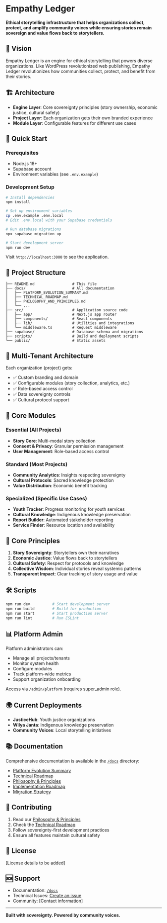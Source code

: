 # Empathy Ledger

**Ethical storytelling infrastructure that helps organizations collect, protect, and amplify community voices while ensuring stories remain sovereign and value flows back to storytellers.**

## 🌟 Vision

Empathy Ledger is an engine for ethical storytelling that powers diverse organizations. Like WordPress revolutionized web publishing, Empathy Ledger revolutionizes how communities collect, protect, and benefit from their stories.

## 🏗️ Architecture

- **Engine Layer**: Core sovereignty principles (story ownership, economic justice, cultural safety)
- **Project Layer**: Each organization gets their own branded experience
- **Module Layer**: Configurable features for different use cases

## 🚀 Quick Start

### Prerequisites

- Node.js 18+
- Supabase account
- Environment variables (see `.env.example`)

### Development Setup

```bash
# Install dependencies
npm install

# Set up environment variables
cp .env.example .env.local
# Edit .env.local with your Supabase credentials

# Run database migrations
npx supabase migration up

# Start development server
npm run dev
```

Visit `http://localhost:3000` to see the application.

## 📁 Project Structure

```
├── README.md                 # This file
├── docs/                     # All documentation
│   ├── PLATFORM_EVOLUTION_SUMMARY.md
│   ├── TECHNICAL_ROADMAP.md
│   ├── PHILOSOPHY_AND_PRINCIPLES.md
│   └── ...
├── src/                      # Application source code
│   ├── app/                  # Next.js app router
│   ├── components/           # React components
│   ├── lib/                  # Utilities and integrations
│   └── middleware.ts         # Request middleware
├── supabase/                 # Database schema and migrations
├── scripts/                  # Build and deployment scripts
└── public/                   # Static assets
```

## 🏢 Multi-Tenant Architecture

Each organization (project) gets:

- ✅ Custom branding and domain
- ✅ Configurable modules (story collection, analytics, etc.)
- ✅ Role-based access control
- ✅ Data sovereignty controls
- ✅ Cultural protocol support

## 🧩 Core Modules

### Essential (All Projects)

- **Story Core**: Multi-modal story collection
- **Consent & Privacy**: Granular permission management
- **User Management**: Role-based access control

### Standard (Most Projects)

- **Community Analytics**: Insights respecting sovereignty
- **Cultural Protocols**: Sacred knowledge protection
- **Value Distribution**: Economic benefit tracking

### Specialized (Specific Use Cases)

- **Youth Tracker**: Progress monitoring for youth services
- **Cultural Knowledge**: Indigenous knowledge preservation
- **Report Builder**: Automated stakeholder reporting
- **Service Finder**: Resource location and availability

## 🔐 Core Principles

1. **Story Sovereignty**: Storytellers own their narratives
2. **Economic Justice**: Value flows back to storytellers
3. **Cultural Safety**: Respect for protocols and knowledge
4. **Collective Wisdom**: Individual stories reveal systemic patterns
5. **Transparent Impact**: Clear tracking of story usage and value

## 🛠️ Scripts

```bash
npm run dev          # Start development server
npm run build        # Build for production
npm run start        # Start production server
npm run lint         # Run ESLint
```

## 📊 Platform Admin

Platform administrators can:

- Manage all projects/tenants
- Monitor system health
- Configure modules
- Track platform-wide metrics
- Support organization onboarding

Access via `/admin/platform` (requires super_admin role).

## 🌍 Current Deployments

- **JusticeHub**: Youth justice organizations
- **Wilya Janta**: Indigenous knowledge preservation
- **Community Voices**: Local storytelling initiatives

## 📚 Documentation

Comprehensive documentation is available in the [`/docs`](./docs) directory:

- [Platform Evolution Summary](./docs/PLATFORM_EVOLUTION_SUMMARY.md)
- [Technical Roadmap](./docs/TECHNICAL_ROADMAP.md)
- [Philosophy & Principles](./docs/PHILOSOPHY_AND_PRINCIPLES.md)
- [Implementation Roadmap](./docs/IMPLEMENTATION_ROADMAP.md)
- [Migration Strategy](./docs/MIGRATION_STRATEGY.md)

## 🤝 Contributing

1. Read our [Philosophy & Principles](./docs/PHILOSOPHY_AND_PRINCIPLES.md)
2. Check the [Technical Roadmap](./docs/TECHNICAL_ROADMAP.md)
3. Follow sovereignty-first development practices
4. Ensure all features maintain cultural safety

## 📄 License

[License details to be added]

## 🆘 Support

- Documentation: [`/docs`](./docs)
- Technical Issues: [Create an issue](https://github.com/your-repo/issues)
- Community: [Contact information]

---

**Built with sovereignty. Powered by community voices.**
